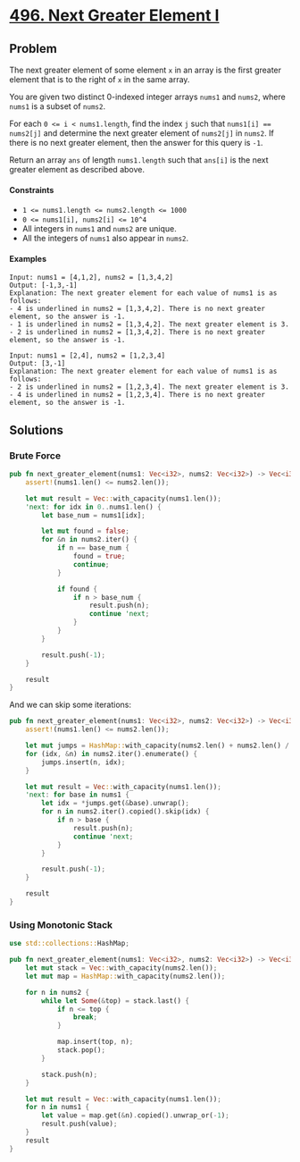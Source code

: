 # [496. Next Greater Element I](https://leetcode.com/problems/next-greater-element-i/)

## Problem

The next greater element of some element `x` in an array is the first greater
element that is to the right of `x` in the same array.

You are given two distinct 0-indexed integer arrays `nums1` and `nums2`,
where `nums1` is a subset of `nums2`.

For each `0 <= i < nums1.length`, find the index `j` such
that `nums1[i] == nums2[j]` and determine the next greater element of `nums2[j]`
in `nums2`. If there is no next greater element, then the answer for this query
is `-1`.

Return an array `ans` of length `nums1.length` such that `ans[i]` is the next
greater element as described above.

#### Constraints

* `1 <= nums1.length <= nums2.length <= 1000`
* `0 <= nums1[i], nums2[i] <= 10^4`
* All integers in `nums1` and `nums2` are unique.
* All the integers of `nums1` also appear in `nums2`.

#### Examples

```text
Input: nums1 = [4,1,2], nums2 = [1,3,4,2]
Output: [-1,3,-1]
Explanation: The next greater element for each value of nums1 is as follows:
- 4 is underlined in nums2 = [1,3,4,2]. There is no next greater element, so the answer is -1.
- 1 is underlined in nums2 = [1,3,4,2]. The next greater element is 3.
- 2 is underlined in nums2 = [1,3,4,2]. There is no next greater element, so the answer is -1.
```

```text
Input: nums1 = [2,4], nums2 = [1,2,3,4]
Output: [3,-1]
Explanation: The next greater element for each value of nums1 is as follows:
- 2 is underlined in nums2 = [1,2,3,4]. The next greater element is 3.
- 4 is underlined in nums2 = [1,2,3,4]. There is no next greater element, so the answer is -1.
```

## Solutions

### Brute Force

```rust
pub fn next_greater_element(nums1: Vec<i32>, nums2: Vec<i32>) -> Vec<i32> {
    assert!(nums1.len() <= nums2.len());

    let mut result = Vec::with_capacity(nums1.len());
    'next: for idx in 0..nums1.len() {
        let base_num = nums1[idx];

        let mut found = false;
        for &n in nums2.iter() {
            if n == base_num {
                found = true;
                continue;
            }

            if found {
                if n > base_num {
                    result.push(n);
                    continue 'next;
                }
            }
        }

        result.push(-1);
    }

    result
}
```

And we can skip some iterations:

```rust
pub fn next_greater_element(nums1: Vec<i32>, nums2: Vec<i32>) -> Vec<i32> {
    assert!(nums1.len() <= nums2.len());

    let mut jumps = HashMap::with_capacity(nums2.len() + nums2.len() / 2);
    for (idx, &n) in nums2.iter().enumerate() {
        jumps.insert(n, idx);
    }

    let mut result = Vec::with_capacity(nums1.len());
    'next: for base in nums1 {
        let idx = *jumps.get(&base).unwrap();
        for n in nums2.iter().copied().skip(idx) {
            if n > base {
                result.push(n);
                continue 'next;
            }
        }

        result.push(-1);
    }

    result
}
```

### Using Monotonic Stack

```rust
use std::collections::HashMap;

pub fn next_greater_element(nums1: Vec<i32>, nums2: Vec<i32>) -> Vec<i32> {
    let mut stack = Vec::with_capacity(nums2.len());
    let mut map = HashMap::with_capacity(nums2.len());

    for n in nums2 {
        while let Some(&top) = stack.last() {
            if n <= top {
                break;
            }

            map.insert(top, n);
            stack.pop();
        }

        stack.push(n);
    }

    let mut result = Vec::with_capacity(nums1.len());
    for n in nums1 {
        let value = map.get(&n).copied().unwrap_or(-1);
        result.push(value);
    }
    result
}
```